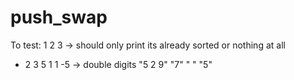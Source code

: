 # push_swap

To test:
1 2 3  -> should only print its already sorted or nothing at all
- 2 3 5
1 1 -5 -> double digits
"5 2 9"
"7" " " "5"